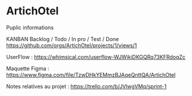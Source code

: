 # ArtichOtel
Puplic informations

KANBAN Backlog / Todo / In pro / Test / Done
https://github.com/orgs/ArtichOtel/projects/1/views/1


UserFlow : 
https://whimsical.com/userflow-WJWjkiDKGQRq73KFRdoqZc


Maquette Figma : 
https://www.figma.com/file/TzwDHkYEMmzBJAqeQnttQA/ArtichOtel


Notes relatives au projet : 
https://trello.com/b/JVlwgVMq/sprint-1

